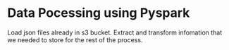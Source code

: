 # Data Pocessing using Pyspark
Load json files already in s3 bucket.
Extract  and transform infomation that we needed to store for the rest of the process.

